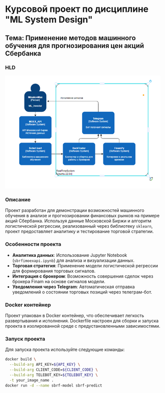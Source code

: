 # Курсовой проект по дисциплине "ML System Design"
## Тема: Применение методов машинного обучения для прогнозирования цен акций Сбербанка

### HLD 
![HLD схема проекта в нотации C4](HLD.png)

### Описание
Проект разработан для демонстрации возможностей машинного обучения в анализе и прогнозировании финансовых рынков на примере акций Сбербанка. Используя данные Московской Биржи и алгоритм логистической регрессии, реализованный через библиотеку `sklearn`, проект предоставляет аналитику и тестирование торговой стратегии.

### Особенности проекта
- **Аналитика данных**: Использование Jupyter Notebook (`sbrfimoexapi.ipynb`) для анализа и визуализации данных.
- **Торговая стратегия**: Применение модели логистической регрессии для формирования торговых сигналов.
- **Интеграция с брокером**: Возможность совершения сделок через брокера Finam на основе сигналов модели.
- **Уведомления через Telegram**: Автоматическая отправка уведомлений о состоянии торговых позиций через телеграм-бот.

### Docker контейнер
Проект упакован в Docker контейнер, что обеспечивает легкость развертывания и исполнения. Dockerfile настроен для сборки и запуска проекта в изолированной среде с предустановленными зависимостями.

### Запуск проекта
Для запуска проекта используйте следующие команды:
```bash
docker build \
  --build-arg API_KEY=${API_KEY} \
  --build-arg CLIENT_CODE=${CLIENT_CODE} \
  --build-arg TELEBOT_KEY=${TELEBOT_KEY} \
  -t your_image_name .
docker run -d --name sbrf-model sbrf-predict